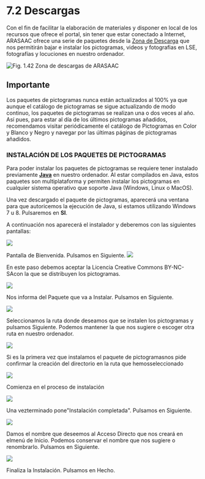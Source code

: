 
# 7.2 Descargas

Con el fin de facilitar la elaboración de materiales y disponer en local de los recursos que ofrece el portal, sin tener que estar conectado a Internet, ARASAAC ofrece una serie de paquetes desde la [Zona de Descarga](http://arasaac.org/descargas.php) que nos permitirán bajar e instalar los pictogramas, videos y fotografias en LSE, fotografías y locuciones en nuestro ordenador.

![Fig. 1.42 Zona de descargas de ARASAAC](https://lh6.googleusercontent.com/-vy3UpnGu7CU/Ulfi2R9hi2I/AAAAAAAABYc/sCKc2yNzLHc/w952-h553-no/descargas_1.png)

## Importante

Los paquetes de pictogramas nunca están actualizados al 100% ya que aunque el catálogo de pictogramas se sigue actualizando de modo continuo, los paquetes de pictogramas se realizan una o dos veces al año. Así pues, para estar al día de los últimos pictogramas añadidos, recomendamos visitar periódicamente el catálogo de Pictogramas en Color y Blanco y Negro y navegar por las últimas páginas de pictogramas añadidos.

### INSTALACIÓN DE LOS PAQUETES DE PICTOGRAMAS

Para poder instalar los paquetes de pictogramas se requiere tener instalado previamente [**Java**](http://www.java.com/es/download/) en nuestro ordenador. Al estar compilados en Java, estos paquetes son multiplataforma y permiten instalar los pictogramas en cualquier sistema operativo que soporte Java (Windows, Linux o MacOS).

Una vez descargado el paquete de pictogramas, aparecerá una ventana para que autoricemos la ejecución de Java, si estamos utilizando Windows 7 u 8. Pulsaremos en **SI**.

A continuación nos aparecerá el instalador y deberemos con las siguientes pantallas:

![](https://lh5.googleusercontent.com/-IZem5sDMBx0/Ulfizx93qzI/AAAAAAAABYI/kPuFSf5cgEc/w639-h479-no/descargas_2.png)


Pantalla de Bienvenida. Pulsamos en Siguiente.
![](https://lh4.googleusercontent.com/-Q-RrwNOPDC4/Ulfi0-4ooII/AAAAAAAABYQ/YD8w3tSz9XA/w652-h492-no/descargas_3.png)

En este paso debemos aceptar la Licencia Creative Commons BY-NC-SAcon la que se distribuyen los pictogramas.

![](https://lh4.googleusercontent.com/--QAxmo06qRU/Ulfi27ziNvI/AAAAAAAABYg/kKWniQqHoZo/w650-h490-no/descargas_4.png)

Nos informa del Paquete que va a Instalar. Pulsamos en Siguiente.

![](https://lh6.googleusercontent.com/-cgQQsng2Fq0/Ulfi3itHrNI/AAAAAAAABYs/nVIW9xvG1XA/w650-h490-no/descargas_5.png)

Seleccionamos la ruta donde deseamos que se instalen los pictogramas y pulsamos Siguiente. Podemos mantener la que nos sugiere o escoger otra ruta en nuestro ordenador.

![](https://lh5.googleusercontent.com/-GJpDZBYHRkI/Ulfi3zmZ0II/AAAAAAAABYw/ctBXlqFuRLA/w289-h128-no/descargas_6.png)

Si es la primera vez que instalamos el paquete de pictogramasnos pide confirmar la creación del directorio en la ruta que hemosseleccionado

![](https://lh5.googleusercontent.com/--EAKHd6qBZA/Ulfi40hLeUI/AAAAAAAABY4/5OyFOfUucB0/w650-h490-no/descargas_7.png)

Comienza en el proceso de instalación

![](https://lh3.googleusercontent.com/vSwwFcnFG13Me4O8k9_4UjysJs0uJmKIyGasTKKlqTk=w650-h490-no)

Una vezterminado pone"Instalación completada". Pulsamos en Siguiente.

![](https://lh5.googleusercontent.com/-PNBzQnlMTwM/UlflZx_j21I/AAAAAAAABZc/aitRQJCm4nk/w650-h490-no/descargas_9.png)

Damos el nombre que deseemos al Acceso Directo que nos creará en elmenú de Inicio. Podemos conservar el nombre que nos sugiere o renombrarlo. Pulsamos en Siguiente.

![](https://lh6.googleusercontent.com/-sgB5DaqjQLY/UlflY30qC3I/AAAAAAAABZM/yB0qIzeSJ4U/w650-h490-no/descargas_10.png)

Finaliza la Instalación. Pulsamos en Hecho.

